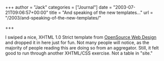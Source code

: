 +++
author = "Jack"
categories = ["Journal"]
date = "2003-07-21T09:06:57+00:00"
title = "And speaking of the new templates…"
url = "/2003/and-speaking-of-the-new-templates/"

+++

I swiped a nice, XHTML 1.0 Strict template from [OpenSource Web Design][1] and dropped it in here just for fun. Not many people will notice, as the majority of people reading this are doing so from an aggregator. Still, it felt good to run through another XHTML/CSS exercise. Not a table in "site."

 [1]: http://www.oswd.org/